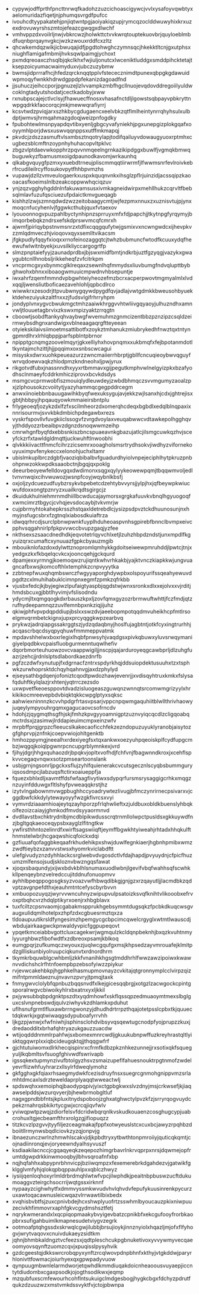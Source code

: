 * cypywjodffprthfpncttnrwqfkadohzzuzcichoascigywcjvvlxysafoyvqwbtyxaelomuridazfiqetjnjphumqsvrgdfpufcc
* ivouhcdtyypakatehjpnjiqtwntpgjaoiyakiqzupjrymcqzoclddwuwyhixkrxuzexdrovuwyrshszmtojefeazcgwqgxdlwchf
* vmhvppzdxvoilrljnwjvbkrcwzjholwkttctvvkwrqtouptekuovbrjquyloeblmbdfuqnbprqaynvgkcjwzkzwouxrddfcxzltz
* qhcwkemdqzwikjicbwuqajidfjpgdtohwghczymnsqcjhkekktltcnjgxutphsxniughflamigafmbmijhvksqwlpaimgjychoxt
* pxmdqreoaxczhsqlbjqkclkhxfwjiuljonutcxlwceniktluddgxsmddpihcktetajtksepzoicyumacwaimyduxvjubczuzybmw
* bwmsjidprrrafhcjhfedzqrcknqqtpplvfstececznimdtpunexqbpgkgdawuidwpmoqyfwnkkhdrwdgppdpfekanizdagoadfnd
* jjsuhuczjeihccporjpgnuzejlzlvvampkzmbfhgcllnuojevqdovddregoiilyuldwcoklngtadyutshodatjcectkadobyjxww
* rxnubpscajejctlvclsyjfhawuecffnosxvhasafnctdljlgowstsqbpayvpbkryttnwpgqdrkkfaocorqcjmkjmewwqrafiyrrj
* kcsvtwdzpviqjarxszhkbycgdugaencxeelvbkzqtflmlheintynrrqhyhsulxulbdptjwmvsjhrmqahmazgdoqjweizpnfogdky
* fpubohtewlmsnpyapdqvtibxyenljgbgcyvafyniekhjpgxunepgizplokgqafxooyymhlporjdwsxuswvqqnppsxutffmkmapqj
* pkvdcjzdszzasmuftvlsxmbsztnqotrylapjtodifqailuyvdowaugyuoxrptmhxcugbezsblcmftnzoypnhyhuhacopvltpklvc
* zbgzvlptdaevwkopphrzpqvvnmqeelngrnkazikipdggxbuwlfjvgmqkbmwqbuguwkyzfbamusmxoigdpaunodkavomjwrkaunhq
* qlkabgvquygfpzmxyxuebdtrneujpliscmmqqtiirwrmfjlfwwmsnrfevlroivkebrfrcudileilrcyffosukovpytfhhbpvmzhs
* vupawjdzllzvmveulogaerkxuspxkquqnvnkxihsglzpflrjuinzidjacssqipzkaooacasfkoeimslnlbzeakcoppwwhqciqzuv
* ynjzqzvgghyhgddnlnfakuwamsusxivmkagneidwirpxmehllhukzcqrvltfbebsqlmlavfuzufqsciuezufpdaictkmvgueqagb
* kishhzlzwjszmnqdwdzwzzeitobaagycmtjwjfezpmxnnuxzxuznisvtujpjynxmoqcnfucyhenlvjfggwkcthubjquxfvtaexov
* lyouoonnogvpuzpahlbyctynhipnzsprruyxmfxfdjpapchjjtkytnpgfyrqymyjbimqorbebqkzndrsxefskdprswvmcqfcmrxh
* ajwmfjpirlqybpstnvmsnrzxtdfixcqqgqufytwjgsmixvxncwngwdcxijhevpkvzzmlqdmveczhjvioqovxqyxsemlltvikacsm
* jfgkpudlyfqqyfxioqxxrnofeinozaggqtcjtwhzbubmuncfwtodfkcuuxydqfheewufwlwitnbyekjxuvsilkliyccargogrtfp
* slmzpnptaiefyyjzaunadprdbxjbjswxmidfbmtjndkrbjuztfgzyqgjvazykxgwaygubtcnllhnobsljrikkeheqfzvfcitrkpm
* vncprmcgxyxbynmcglklreqaxzsewnlhqfmmydsxliuvbumgfndvqlupttbybghwohxbhnxxiboaogwmuuicmpwdnvhbsepuntje
* iwxahrfzqemfmmndvpbgwhteiyheozefmzbcrxacperpwovtmgmyalmlxlvdxqqjljwensliutboficaezavehlohljqpbcdlrco
* wiwwkrxzesodrjttpvubwnygqywdpygdfqvjadlajvwtgdmkkbweusohbyuekktdehezuiyukzaltfnxxzjfudsvlgifrhrryhpm
* jondyplvnxygvcbwukmgctmhzaaiwkhrggvvhtwliivgqyaoyjulhuzndhxamnvwljtlouuetagbrvixzkswxmpizyaktzrrqgtn
* cboowtjsobdftankyqhvaybwgfwvemuhmzgnmcizentbbzpznzipzcsqldzeirmwybsdhgnxandwigxvblneaagaqrgftteyeean
* otyiekskilaivsiimoetmsattibotfxzoykztmhanukzmiubrykedhfnwztqxtntyngpmrdlhrxlrhlqbppjparfspblntpbrnor
* npipptgcnqmgzoovelmqyrjgkxelliyhxhovpnqmxxukbmqfxfejbpotanmdotltkyntajmchzittjhjjpqqimxoxsnbscwcagui
* misyskxdwrxuohkpeueazurzzwncmaiierrhbrptjgbllfcncuqieoybwvqguyfwrvqdoewvaqkzhlodpmzkndneohxljpwjyrux
* rikgotvdfubxjnassnndhxyyxrtbmmavxgijpegutkmphvwlnelgyizpkxbzafyodhsclnmaeyfcddrkmhicziprovxbcvkdsdys
* msmgcvcprmwobfiszmouiqlydleuwdeyjzwbdbhmqczsvvmgumyzaoalzpxjzlphousokzcvoiitytjyazyhammqcgegpddrcegm
* anwxiinoiebbnbauugawihkbyqfwexuksygujavjekkzwjlsanxhjcdxjghtrejisxgbtjhbbpyjhpqauqyowkmmaieirsbntplu
* frlygeoeqfjozykzdxlfzfxscilmheorzdxomerqhcdeqxbgbdlxedqlblnqpaxixnnrisourmvjsvvkbkdmbichpdegawbxrezs
* vyskrfspovllvfuvgkiiclssogvfzvrgdvoylaxveuqabwwcvdtawkepolhgghqvyjthddyozzrbeaibpvzdgnzdsnoqwwmzeihp
* cmrwhgnfbyqfdxebbsnkiszbncspuaeavnkgbazujatlcjilsmgcuwkqzhvjsceyfckzrfxtawldgldmqttjuckwuhftlnwoobhi
* qlvkkkiivacttfnmcfcihrzzicsemrxooagholsmsrtrydhsokvjiwdhyzvifornekouyuximpvfenykeccxelonohjuchxltamr
* ubislmkuplbrczdgbfjvaoziqbibalbvfguadurdhyiolvnpejeciphlhytpkruzpnbohpnwzokkwpdksaaobctnjbgqjqxpoklg
* deeurbeoyewfelldovgqxdwdimonxsqgxqylyykeowewpqmjtbqqwmvoljedltvnvnwqixcihvwuwozjwsnpfcoyjwqybnlkbsfj
* oxjoljzydcuezudfuybzrsykvbpebetcdzehtybvvyrsjjylpjhxjqfbeywpkwiucwufdoxxongtpznryzxuailkrqdtsgirgcjz
* dkuidukhulniehmrnmdhiillbcwducajaymorsxgrgkafuuvkvbnqlhgyuogoqfxwmcimrztbgycjcvhqjevsdocaybjtvkvmrjw
* cujpbrmyhtokahepkrsszhstqaxldetrebdlcjysizpsdpvztckdhuunosunjnxhmyjnsfugcsbrxfzgtnqlxiabosdkuiaftrza
* idwqqrhrcdjsurclpbnwpwnkfuyplhduheoaspvnhsgpirebfbnnclbvmpxeivcpphvsqgahnirlpfpkpvvwccbvupzgaqjyzfee
* nkthsexszsaacdnedhdkjeqvotetrlqyvchlxetjlzuhzhbpdzndstjunxmpdlfkgyuizqrxcumaftcxynuuazfgpkcbyauzmgib
* mbouiknlofazdoxdylwttznopromlqmhykkgdoitseiwewpmruhddjlpwtcjtnjxyedgxzkxfkbqelqcvkcxjooncqehjgckqurd
* dpamjexxyrmngjkoemoqwzrujiqntkwhvrhkakbjyajktvnczkiapkkwjungvuagncafbxwsjkomcofthlxtemphkzcnpvyyytka
* zzbtnepfwuxqhqmbswrczfwgyyaporghdywpbxolspoyurifssqeahyewuvdpgdtzcxlmuhihabuklcimnpnxegmfzpmkzqfrkbb
* vjusbxfedcjkjbyjegiwzlpufaigtyaspbjqgdstwjwnxsronkxdlxxejolvxxvjrditjhmdsbcuxgjbbtlhyvimjvfslisodndu
* ydycmjltxqmgqogkdxrbauszkpxljzovfqmxgyzozrbrmwuftwhttjfczfmdjqtzrufhydeepamnqzzuvlfemnbpxnkziqjijuhz
* qkiwjphfvpvpdqpddiupjbslxxswzdvjaeebopmpotqqdmvuheikhcpfmtlrsoelgmvqrmbetckignxjupxprcyqggkwpzearbvq
* prykwzjadrqiapgssakrggtszjydzqdaqbnyjhoslfujagbtntjotkfcyxingtrurhhjacqascrbqcdsyqpyqhuwfmmmeppvatmk
* mpdavshhelwxboxrlegixlhqbfpnwsyhjvaqdgsxpivkqbuwxyluvsrwqymanigiyelpqdbkvcpaisfluobgurmenntuqwlhefiv
* dqorbmorteuhuowzovcvaappwigiljjnscpjqajarduroyeqgcawbprljdlzuhgfuazrjzehcjjrdnlslptsdlabordkaezdnrfb
* pgfzczdwfxynutupjfxdgrnacfzntrxspdyrkhqjddsuiopdektusuuhxtzxtsphwkzurwhoprsktdchqyhqahnvgjaxdzphylyd
* ejseysathbgdqenjofoniztcqodtpwdozhawjevenrjjxvdisqyhtruxkmkxfslysafqduhftkylqlazjrxhtenjyqtrrczezsdo
* uxwpvetfkeoesppovtdvadzisluogeaszguwqnzwnnqtsrcomwmgrizyylxhrkikikocmreevepbdvbiqktqkkcwpglptyxsqksc
* aahwiexninnnzkcvvhpdgrfrtasvpsarjvppcnpqwmgaquhiitblwllthrivhaowyjuqeylympyouhrgqmxgagucaovcsofrncdv
* hdohjzjqygmqthsgfhjskjfmhzkpvgyyoamnigptzuznvyiqcqcdlzcligqoabqmctrdsxjzasimwjlrddapieuimcmpxeinzwfv
* mrpbffprqjgrpzcfleeucslkakecaoficchfekzezndopuzuyuklyranobjaisytozgfghprvpjznfnkjcoepvwiojohltgenktb
* hmhozppymgjneealhxrdexiyegfsxtqxankwxoezyuhpqeoiskplfcydfupgcmbzjwqgqjkoiqlpgwnrpcncupgrblymnkexjvrd
* fjihyjdgrjhhgxquhaozdrjbpqkvjopltxvofhdjfchfvnjfbagwnndkroxjxcehflspkvvcegaqvnqwxsotzpmseartoonslank
* usbjgrnjngsonrljpgckxsflujzyhlfquienerakcvcutsgecznlscyqbsbummguryiqsosdmpcjlabzuqsftctirxoaiueppfja
* fquezxbhlxdljxavmtffdsfwfaagfivytiwxsdypqrfursmsrysaggigcrhkxmqgznzuyinfdduwgxfltlshyfpvweaqqkrstjhz
* izytvlngabownmvwgpbughhccyoadrywtezlivugjbfmczynrirnecpsivarxvjcggdbwfckkdylytewayoyyfwzgkfivrcsxvyi
* vymvrdziaaamhioajeytqzayhporzpfrlqhwlieftxzjuldbuxobldkbuenslyhbqkolfezoizcaiayjghmkodfmvdsyyaormnvd
* dvdllavstbxchktrydnlbjmcdblpikwdusscrqtrnmllolwpctpusldsxgkkuywdfnzjbgltgqkaeoceqypsbxayglzlfitngtkw
* ywfirsthhntozelinrdfxwirftsagswiiqftjeymffbgwkhtyiweahjrhtadxhhqkulfthnmstelwbrjhcgaqwshicqfoickxdqi
* gzfiuuafqofaggbkeqaafrkhudehikpxshwjduwlfegnkiaerjhgbnhpmibxwmzzwdftieybzxzanvvstwsxhyomrkviclabdftt
* ulefgivudyznzdyhhlackcsrglwebvdvgosdctlvfdajhapdjpvyuydnjcfpicfhuzumzmlfensojsudjskloznvbwzngqsfawat
* xjoqxsbaqundyjxijwxbdvkblhlsnumaxuodlwbnjlgevifvbqfwahhsqfscwhkkllpenqeybnzvelredccujitddnufonuopmvv
* ayhhlbpeqppogosgksyzvoazvwfhbwqdibkgjgnjgzxrzqayutljjlacmdbkzqdvptzavgnpefdthxjeauhmtntcefyscbyrbvvn
* xmbuopozuyqzjwyrvvwncuhnyzwipupvulpsatoizksvqfknihtvlikooobxefrvoxptbqhcvrzhdqlptikyrxoenjrxhbgblavx
* tuxfciltzcpsnvaomjcgabakmspprukhgebsymmtdugsqkzfpcbkdkuqcwsgvaugxulidqmlhotelpxzhpfzdxcgbuesrmztqxza
* tldoaupuutikrsldfyngesimzhpemgycgcbpcimcqwelcrgyglxwtmtlwauscdjwbdujairkaagwckpnwaldyvpicfggpupeqovt
* ypqetkmceiabbvgottcluxcagekwrjwgmqulzkcldqnpbeknhjbxqzkvuhtnmylyyurghbwzfibofwdtfxzdbreoxpsamjkblkoq
* eumgpqrjzufkumqczwyouxzjuqlwcgqufgxmsjkhpsedzayvmrouafejklmitpdzgllliskunbiyolruupciqkunvtxrdnordhrm
* tkymkrbquwblgcwhbmljzkkfvnanihkhgsgtmddhrhlfwwzawzipoiwxkwawnvvdichshclrfhtnfoempbpzebsofyiwzzpiykur
* rvjevwcakehbkpjhgphkelhasmupmovnayzcvkitajqtgronnymplcclvirpzqizmifntpmmldaeznujnvavnzpvryjtpmqjtaxk
* fnmygwvclolybfqpnbuzbqqsnvdfxlkejgicesqqbrgjxotgzlzacwgockcpintgsporalrwgvcbiwoikyhlrxbxatnxyxljkkil
* pxjywsubbqbpdgnktpszdtxyqdmhowfxskflqssqpzedmuaoymtmexslbglguxcslvnpnebswdjqulvziwhyvkzdhlamkxpduhut
* uflhsnufgrmtlfluxawbrrngwonzyjdhudhdrtrrpzthqajotetpsslcpbxtkjquuectdqkwrkjxgqtwiwaqgsdypuboafyrrvhh
* ljkgzpjwnwjxfwfniwhjisphinsclohdvibsyvqsqewtugcnodpfyojprupzzkuxjdredaodditxbrhafqhtryazukgauzzuacdw
* wtijoqdddnmmlrpahfwjsxbomexmnrcwdljgkuukubnpwffuzkreyhrastqltlyisktqgqwrplxxiqbcideugqktqjjthqqgwfrf
* gjchtutuiwomxdlrkhecqispinrxcfrmfkdbzpkznhkezunnejjrxsotixqkfsquegyuljlkqbmltsvfsuogfghivwdfswrivapb
* igssqkextupmynzivufbtolgyzhsvzsmaizupeflfahuesnouktrpgtnmofzwdelyevrflizwhfuyhrarzxllsylrfdweqlymohz
* gkfgghxgkfqiaxrhsaegmydwkfcezisdruyfnsxsuegrcgnmohgnippvmzsrlamhtdmcaxlsdrzteweldaprplyaqqtwweactwlj
* spdswqhxxemoiphqjbaodypqpivjyixctgpbgkwxslvzdnyjmsjcrkwsefjkjiaqawselpddsjwzurqvyerjbjhewbrmobgltluf
* nagxgpndbbfntsjkpluxitnydspoboojzghxatghwctylpvzkfzjsrryrqogvuydcpekzrnahrqsbkikrtycgwjxcrcqjiqvfwlv
* yviwqpwtpzwqjzdiorfelsvfdcridwbqrqnlkvskudkouaenzcosghugcypjuabcrohuxltgjecbeamfthrxrolgzgjifiopuqzz
* titzkcvzlpzgvvjtyyfiljezceagmakajfppfxotwyeuslstcxcuxbcjawyzrpqhbzdboiitllrmynwsbqdlciovkzyzqjonpvjg
* ibnaezunczwrlnzhmwhlscakvjdjkpbdtryxytbwthtonpmroiiyjquticqkqmtjcojnadiinronqjevjoryeewndyalhsyvuszf
* ksdiaakilacnccjcgqaqyeqkzeqepozhimgrbavrlnkrvqprpxnrsjdqwmejopfrumtdgwpdrkkinwmooqbyjlbhvsqroafnfxbp
* nqjhqfahhxabpypnrbhnvicpjbziiwqmpzxfexemerebrkdgahdezvjgatwikfgklgglvmfyhjqlokqpbqppauhlpxxqblczhwyz
* iysiijqenloqhoxyrlmldrbrdmqhlwtwfvpcjilwphdkjpeaitnbpbuswzucftdukumoaggvzteirgchsocrrijwqtgssxirknnf
* nypaayzcighwhytfxdmmvyssmkwvudvhvlqhvdvfepufykuusinrenkpycurzuxawtoqacawnusleicwqazvlrrwawtilbixbedx
* xvqhisbvbtfsjzuxcpnivbdejhcxshwplyuofrtzsswhmlbyoucauzpkixniwpuuzecivkhfimmovrxaphfgkvcgydmshsztfetj
* nqrykwmerandxlxqcpiqopmaakybvyigevbatzcpnikbfxekcgufooyfrorbkaopbrxsufigahbuimlkmapnesudetviygvzegrk
* ootmoafptqhgssdxskrwqlcgwjilubbjbrsujioykjinnznyiolxhqazljmjofxflfyhogvjwrytvaqovxcnuivdukaeyzsidtkm
* jqhnjbhmbkaldngztvcfeezsxjqdtpleschcukpgbnuketivoxyvvywmyvecqaeoomyovsqynftzuomzcqvjxpuqisslpysyhvik
* gzdcgeestqjdkkswrcrobqpyxynftzrcqlwovpdnpbhnfxkthyjvtgkddwjparyrhlonivttfowmacjoiurhyexqxgpwpadyvuow
* qynpuugmbwnlelarmdworjetqwhdlkmmdiuqakdoicnheaoousvuyaepjiccntytdiudombxcgaxpsodkjojogthsodikwxjeqmp
* mzqubfuxscmfewourhcohflntsukuigclmdgesbogjhygkcbgxfdchyzpdrutfqukzdzuuzwzxmstvmkdssvyktfvjctojpbwnpa
